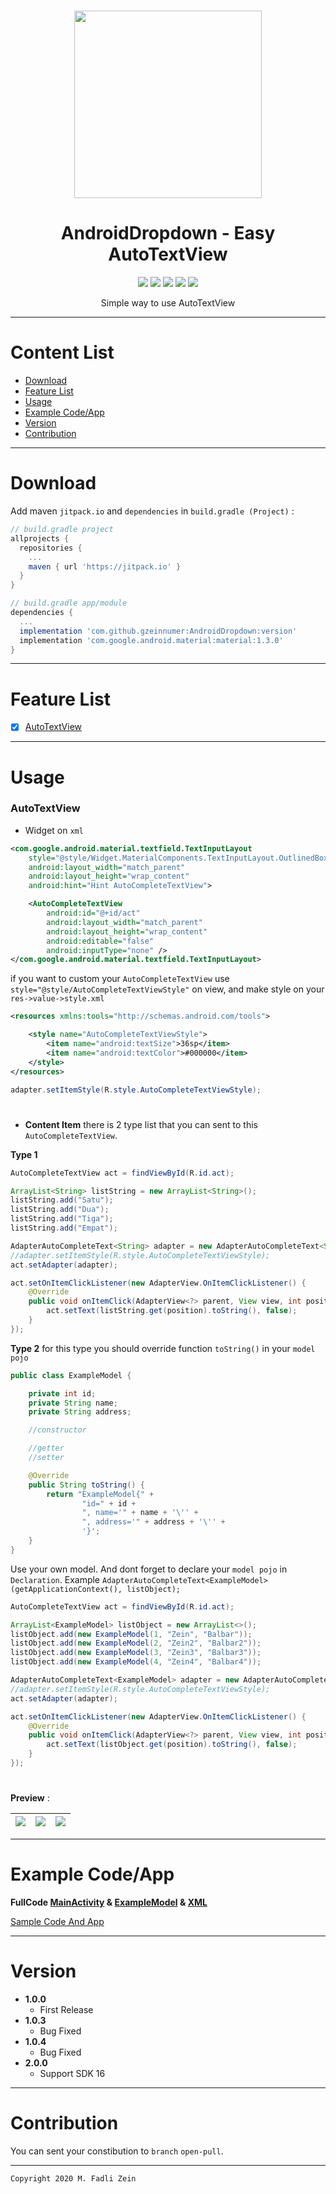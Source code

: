 <h1 align="center">
<img src="https://github.com/gzeinnumer/AndroidDropdown/blob/master/preview/example2.jpg" width="300"/>

</h1>

<h1 align="center">
  AndroidDropdown - Easy AutoTextView
</h1>

<div align="center">
    <a><img src="https://img.shields.io/badge/Version-2.0.0-brightgreen.svg?style=flat"></a>
    <a><img src="https://img.shields.io/badge/ID-gzeinnumer-blue.svg?style=flat"></a>
    <a><img src="https://img.shields.io/badge/Java-Suport-green?logo=java&style=flat"></a>
    <a><img src="https://img.shields.io/badge/Kotlin-Suport-green?logo=kotlin&style=flat"></a>
    <a href="https://github.com/gzeinnumer"><img src="https://img.shields.io/github/followers/gzeinnumer?label=follow&style=social"></a>
    <br>
    <p>Simple way to use AutoTextView</p>
</div>

---
# Content List
* [Download](#download)
* [Feature List](#feature-list)
* [Usage](#usage)
* [Example Code/App](#example-codeapp)
* [Version](#version)
* [Contribution](#contribution)

---
# Download
Add maven `jitpack.io` and `dependencies` in `build.gradle (Project)` :
```gradle
// build.gradle project
allprojects {
  repositories {
    ...
    maven { url 'https://jitpack.io' }
  }
}

// build.gradle app/module
dependencies {
  ...
  implementation 'com.github.gzeinnumer:AndroidDropdown:version'
  implementation 'com.google.android.material:material:1.3.0'
}
```

---
# Feature List
- [x] [AutoTextView](#AutoTextView)

---
# Usage

### AutoTextView

- Widget on `xml`
```xml
<com.google.android.material.textfield.TextInputLayout
    style="@style/Widget.MaterialComponents.TextInputLayout.OutlinedBox.ExposedDropdownMenu"
    android:layout_width="match_parent"
    android:layout_height="wrap_content"
    android:hint="Hint AutoCompleteTextView">

    <AutoCompleteTextView
        android:id="@+id/act"
        android:layout_width="match_parent"
        android:layout_height="wrap_content"
        android:editable="false"
        android:inputType="none" />
</com.google.android.material.textfield.TextInputLayout>
```

if you want to custom your `AutoCompleteTextView` use `style="@style/AutoCompleteTextViewStyle"` on view, and make style on your `res->value->style.xml`
```xml
<resources xmlns:tools="http://schemas.android.com/tools">

    <style name="AutoCompleteTextViewStyle">
        <item name="android:textSize">36sp</item>
        <item name="android:textColor">#000000</item>
    </style>
</resources>
```
```java
adapter.setItemStyle(R.style.AutoCompleteTextViewStyle);
```

#
- **Content Item** there is 2 type list that you can sent to this `AutoCompleteTextView`.

**Type 1**
```java
AutoCompleteTextView act = findViewById(R.id.act);

ArrayList<String> listString = new ArrayList<String>();
listString.add("Satu");
listString.add("Dua");
listString.add("Tiga");
listString.add("Empat");

AdapterAutoCompleteText<String> adapter = new AdapterAutoCompleteText<String>(getApplicationContext(), listString);
//adapter.setItemStyle(R.style.AutoCompleteTextViewStyle);
act.setAdapter(adapter);

act.setOnItemClickListener(new AdapterView.OnItemClickListener() {
    @Override
    public void onItemClick(AdapterView<?> parent, View view, int position, long id) {
        act.setText(listString.get(position).toString(), false);
    }
});
```

**Type 2** for this type you should override function `toString()` in your `model pojo`
```java
public class ExampleModel {

    private int id;
    private String name;
    private String address;

    //constructor

    //getter
    //setter

    @Override
    public String toString() {
        return "ExampleModel{" +
                "id=" + id +
                ", name='" + name + '\'' +
                ", address='" + address + '\'' +
                '}';
    }
}
```
Use your own model. And dont forget to declare your `model pojo` in `Declaration`. Example `AdapterAutoCompleteText<ExampleModel>(getApplicationContext(), listObject);`
```java
AutoCompleteTextView act = findViewById(R.id.act);

ArrayList<ExampleModel> listObject = new ArrayList<>();
listObject.add(new ExampleModel(1, "Zein", "Balbar"));
listObject.add(new ExampleModel(2, "Zein2", "Balbar2"));
listObject.add(new ExampleModel(3, "Zein3", "Balbar3"));
listObject.add(new ExampleModel(4, "Zein4", "Balbar4"));

AdapterAutoCompleteText<ExampleModel> adapter = new AdapterAutoCompleteText<ExampleModel>(getApplicationContext(), listObject);
//adapter.setItemStyle(R.style.AutoCompleteTextViewStyle);
act.setAdapter(adapter);

act.setOnItemClickListener(new AdapterView.OnItemClickListener() {
    @Override
    public void onItemClick(AdapterView<?> parent, View view, int position, long id) {
        act.setText(listObject.get(position).toString(), false);
    }
});
```

#

**Preview** :

| <img src="https://github.com/gzeinnumer/AndroidDropdown/blob/master/preview/example1.jpg"/>| <img src="https://github.com/gzeinnumer/AndroidDropdown/blob/master/preview/example2.jpg"/> |<img src="https://github.com/gzeinnumer/AndroidDropdown/blob/master/preview/example3.jpg"/> |
|:---|:---|:---|

---
# Example Code/App

**FullCode [MainActivity](https://github.com/gzeinnumer/AndroidDropdown/blob/master/app/src/main/java/com/gzeinnumer/androiddropdown/MainActivity.java) & [ExampleModel](https://github.com/gzeinnumer/AndroidDropdown/blob/master/app/src/main/java/com/gzeinnumer/androiddropdown/ExampleModel.java) & [XML](https://github.com/gzeinnumer/AndroidDropdown/blob/master/app/src/main/res/layout/activity_main.xml)**

[Sample Code And App](https://github.com/gzeinnumer/MyLibAutoTextViewExample)

---
# Version
- **1.0.0**
  - First Release
- **1.0.3**
  - Bug Fixed
- **1.0.4**
  - Bug Fixed
- **2.0.0**
  - Support SDK 16

---
# Contribution
You can sent your constibution to `branch` `open-pull`.

---

```
Copyright 2020 M. Fadli Zein
```
